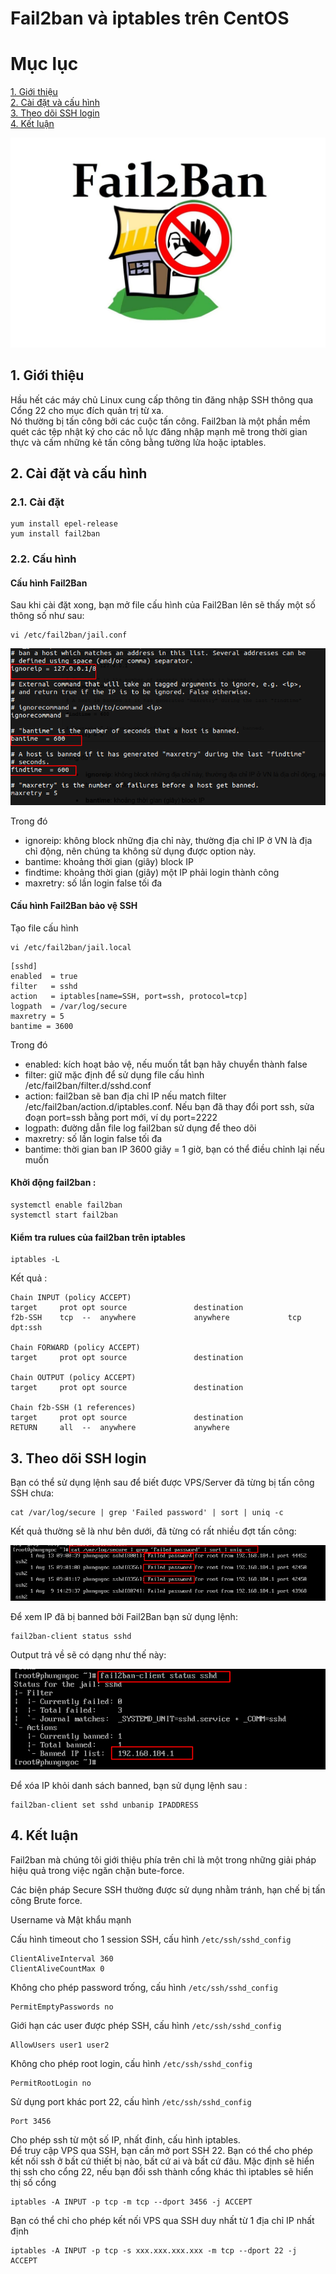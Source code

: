 # Fail2ban và iptables trên CentOS

# Mục lục 
[1. Giới thiệu](#1)  
[2. Cài đặt và cấu hình](#2)   
[3. Theo dõi SSH login](#3)  
[4. Kết luận](#4)

![](../images/Bao-mat-linux/m4.jpg)

<a name="1"></a>

## 1. Giới thiệu 

Hầu hết các máy chủ Linux cung cấp thông tin đăng nhập SSH thông qua Cổng 22 cho mục đích quản trị từ xa.  
Nó thường bị tấn công bởi các cuộc tấn công. Fail2ban là một phần mềm quét các tệp nhật ký cho các nỗ lực đăng nhập mạnh mẽ trong thời gian thực và cấm những kẻ tấn công bằng tường lửa hoặc iptables.

<a name="2"></a>

## 2. Cài đặt và cấu hình

### 2.1. Cài đặt
```
yum install epel-release
yum install fail2ban
```
### 2.2. Cấu hình
#### Cấu hình Fail2Ban  

Sau khi cài đặt xong, bạn mở file cấu hình của Fail2Ban lên sẽ thấy một số thông số như sau:
```
vi /etc/fail2ban/jail.conf  
```
![](../images/Bao-mat-linux/m2.jpg.png) 

Trong đó

- ignoreip: không block những địa chỉ này, thường địa chỉ IP ở VN là địa chỉ động, nên chúng ta không sử dụng được option này.
- bantime: khoảng thời gian (giây) block IP
- findtime: khoảng thời gian (giây) một IP phải login thành công
- maxretry: số lần login false tối đa  


#### Cấu hình Fail2Ban bảo vệ SSH  
Tạo file cấu hình
```
vi /etc/fail2ban/jail.local
```
```
[sshd]
enabled  = true
filter   = sshd
action   = iptables[name=SSH, port=ssh, protocol=tcp]
logpath  = /var/log/secure
maxretry = 5
bantime = 3600
```

Trong đó

- enabled: kích hoạt bảo vệ, nếu muốn tắt bạn hãy chuyển thành false
- filter: giữ mặc định để sử dụng file cấu hình /etc/fail2ban/filter.d/sshd.conf
- action: fail2ban sẽ ban địa chỉ IP nếu match filter /etc/fail2ban/action.d/iptables.conf. Nếu bạn đã thay đổi port ssh, sửa đoạn port=ssh bằng port mới, ví dụ port=2222
- logpath: đường dẫn file log fail2ban sử dụng để theo dõi
- maxretry: số lần login false tối đa
- bantime: thời gian ban IP 3600 giây = 1 giờ, bạn có thể điều chỉnh lại nếu muốn

#### Khởi động fail2ban :
```
systemctl enable fail2ban
systemctl start fail2ban
```
 
#### Kiểm tra rulues của fail2ban trên iptables

```
iptables -L
```
Kết quả :

```
Chain INPUT (policy ACCEPT)
target     prot opt source               destination         
f2b-SSH    tcp  --  anywhere             anywhere             tcp dpt:ssh

Chain FORWARD (policy ACCEPT)
target     prot opt source               destination         

Chain OUTPUT (policy ACCEPT)
target     prot opt source               destination         

Chain f2b-SSH (1 references)
target     prot opt source               destination         
RETURN     all  --  anywhere             anywhere   
```

<a name="3"></a>

## 3. Theo dõi SSH login
Bạn có thể sử dụng lệnh sau để biết được VPS/Server đã từng bị tấn công SSH chưa:
```
cat /var/log/secure | grep 'Failed password' | sort | uniq -c
```
Kết quả thường sẽ là như bên dưới, đã từng có rất nhiều đợt tấn công:

![](../images/Bao-mat-linux/m3.png) 

Để xem IP đã bị banned bởi Fail2Ban bạn sử dụng lệnh:
```
fail2ban-client status sshd
```
Output trả về sẽ có dạng như thế này:

![](../images/Bao-mat-linux/m4.png)

Để xóa IP khỏi danh sách banned, bạn sử dụng lệnh sau :
```
fail2ban-client set sshd unbanip IPADDRESS
```

<a name="4"></a>

## 4. Kết luận
Fail2ban mà chúng tôi giới thiệu phía trên chỉ là một trong những giải pháp hiệu quả trong việc ngăn chặn bute-force.  

Các biện pháp Secure SSH thường được sử dụng nhằm tránh, hạn chế bị tấn công Brute force.   

Username và Mật khẩu mạnh

Cấu hình timeout cho 1 session SSH, cấu hình  `/etc/ssh/sshd_config`  
```
ClientAliveInterval 360
ClientAliveCountMax 0
```
Không cho phép password trống, cấu hình `/etc/ssh/sshd_config`  
```
PermitEmptyPasswords no
```
Giới hạn các user được phép SSH, cấu hình `/etc/ssh/sshd_config`  
```
AllowUsers user1 user2
```
Không cho phép root login, cấu hình `/etc/ssh/sshd_config`  
```
PermitRootLogin no
```
Sử dụng port khác port 22, cấu hình `/etc/ssh/sshd_config`
```
Port 3456
```
Cho phép ssh từ một số IP, nhất đinh, cấu hình iptables.  
Để truy cập VPS qua SSH, bạn cần mở port SSH 22. Bạn có thể cho phép kết nối ssh ở bất cứ thiết bị nào, bất cứ ai và bất cứ đâu.
Mặc định sẽ hiển thị ssh cho cổng 22, nếu bạn đổi ssh thành cổng khác thì iptables sẽ hiển thị số cổng
```
iptables -A INPUT -p tcp -m tcp --dport 3456 -j ACCEPT 
```  
Bạn có thể chỉ cho phép kết nối VPS qua SSH duy nhất từ 1 địa chỉ IP nhất định 
```
iptables -A INPUT -p tcp -s xxx.xxx.xxx.xxx -m tcp --dport 22 -j ACCEPT
```









